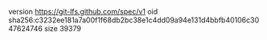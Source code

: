 version https://git-lfs.github.com/spec/v1
oid sha256:c3232ee181a7a00f1f68db2bc38e1c4dd09a94e131d4bbfb40106c3047624746
size 39379
